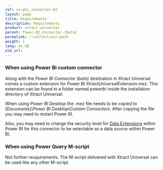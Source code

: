```yaml
---
ref: xu-pbi_connector-02
layout: page
title: Requirements
description: Requirements
product: xtract-universal
parent: Power-BI-Connector-(beta)
permalink: /:collection/:path
weight: 1
lang: en_GB
old_url:
---
```


### When using Power BI custom connector

Along with the *Power BI Connector (beta)* destination in Xtract Universal comes a custom extension for Power BI *XtractUniversalExtension.mez*. This extension can be found in a folder named *powerbi* inside the installation directory of Xtract Universal. 

When using *Power BI Desktop* the .mez file needs to be copied to *[Documents]\Power BI Desktop\Custom Connectors*. After copying the file you may need to restart Power BI. <br>

Also, you may need to change the security level for [Data Extensions](https://docs.microsoft.com/en-us/power-bi/desktop-connector-extensibility#data-extension-security) within Power BI for this connector to be selectable as a data source within Power BI.

### When using Power Query M-script

Not further reuquirements. The M-script delivered with Xtract Universal can be used like any other M-script.



